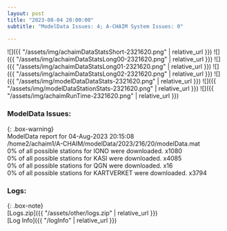 ```yaml
---
layout: post
title: "2023-08-04 20:00:00"
subtitle: "ModelData Issues: 4; A-CHAIM System Issues: 0"

---
```


![]({{ "/assets/img/achaimDataStatsShort-2321620.png" | relative_url }})
![]({{ "/assets/img/achaimDataStatsLong00-2321620.png" | relative_url }})
![]({{ "/assets/img/achaimDataStatsLong01-2321620.png" | relative_url }})
![]({{ "/assets/img/achaimDataStatsLong02-2321620.png" | relative_url }})
![]({{ "/assets/img/modelDataDataStats-2321620.png" | relative_url }})
![]({{ "/assets/img/modelDataStationStats-2321620.png" | relative_url }})
![]({{ "/assets/img/achaimRunTime-2321620.png" | relative_url }})


### ModelData Issues:  
  
{: .box-warning}  
 ModelData report for 04-Aug-2023 20:15:08   
 /home2/achaim1/A-CHAIM/modelData/2023/216/20/modelData.mat   
 0% of all possible stations for IONO were downloaded. x1080   
 0% of all possible stations for KASI were downloaded. x4085   
 0% of all possible stations for QGN were downloaded. x16   
 0% of all possible stations for KARTVERKET were downloaded. x3794   
  


### Logs:  
  
{: .box-note}  
[Logs.zip]({{ "/assets/other/logs.zip" | relative_url }})  
[Log Info]({{ "/logInfo" | relative_url }})  
